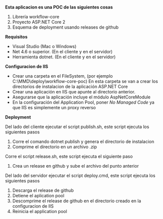 **Esta aplicacion es una POC de las siguientes cosas**

1. Librería workflow-core
2. Proyecto ASP.NET Core 2
3. Esquema de deployment usando releases de github

**Requisitos**

* Visual Studio (Mac o Windows)
* Net 4.6 o superior. (En el cliente y en el servidor)
* Herramienta dotnet. (En el cliente y en el servidor)

**Configuracion de IIS**

* Crear una carpeta en el FileSystem, (por ejemplo C:\MMD\deploy\workflow-core-poc) En esta carpeta se van a crear los directorios de instalacion de la aplicación ASP.NET Core
* Crear una aplicación en IIS que apunte al directorio anterior.
* Asegurarse que la aplicación incluye el módulo AspNetCoreModule
* En la configuración del Application Pool, poner _No Managed Code_ ya que IIS es simplemente un proxy reverso

**Deployment**

Del lado del cliente ejecutar el script publish.sh, este script ejecuta los siguientes pasos
1. Corre el comando dotnet publish y genera el directorio de instalacion
2. Comprime el directorio en un archivo .zip

Corre el script release.sh, este script ejecuta el siguiente paso
1. Crea un release en github y sube el archivo del punto anterior

Del lado del servidor ejecutar el script deploy.cmd, este script ejecuta los siguientes pasos
1. Descarga el release de github
2. Detiene el aplication pool
3. Descomprime el release de github en el directorio creado en la configuracion de IIS
4. Reinicia el application pool
